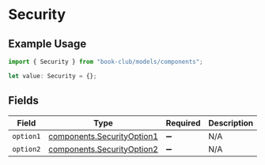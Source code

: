 # Security

## Example Usage

```typescript
import { Security } from "book-club/models/components";

let value: Security = {};
```

## Fields

| Field                                                                    | Type                                                                     | Required                                                                 | Description                                                              |
| ------------------------------------------------------------------------ | ------------------------------------------------------------------------ | ------------------------------------------------------------------------ | ------------------------------------------------------------------------ |
| `option1`                                                                | [components.SecurityOption1](../../models/components/securityoption1.md) | :heavy_minus_sign:                                                       | N/A                                                                      |
| `option2`                                                                | [components.SecurityOption2](../../models/components/securityoption2.md) | :heavy_minus_sign:                                                       | N/A                                                                      |